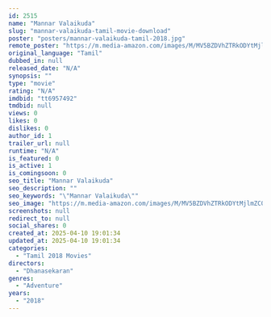 ```yaml
---
id: 2515
name: "Mannar Valaikuda"
slug: "mannar-valaikuda-tamil-movie-download"
poster: "posters/mannar-valaikuda-tamil-2018.jpg"
remote_poster: "https://m.media-amazon.com/images/M/MV5BZDVhZTRkODYtMjlmZC00ZmMxLWIyZmUtMDk0OTdmY2M3OGMzXkEyXkFqcGdeQXVyNzU5MzI4NjE@._V1_SX300.jpg"
original_language: "Tamil"
dubbed_in: null
released_date: "N/A"
synopsis: ""
type: "movie"
rating: "N/A"
imdbid: "tt6957492"
tmdbid: null
views: 0
likes: 0
dislikes: 0
author_id: 1
trailer_url: null
runtime: "N/A"
is_featured: 0
is_active: 1
is_comingsoon: 0
seo_title: "Mannar Valaikuda"
seo_description: ""
seo_keywords: "\"Mannar Valaikuda\""
seo_image: "https://m.media-amazon.com/images/M/MV5BZDVhZTRkODYtMjlmZC00ZmMxLWIyZmUtMDk0OTdmY2M3OGMzXkEyXkFqcGdeQXVyNzU5MzI4NjE@._V1_SX300.jpg"
screenshots: null
redirect_to: null
social_shares: 0
created_at: 2025-04-10 19:01:34
updated_at: 2025-04-10 19:01:34
categories:
  - "Tamil 2018 Movies"
directors:
  - "Dhanasekaran"
genres:
  - "Adventure"
years:
  - "2018"
---
```

